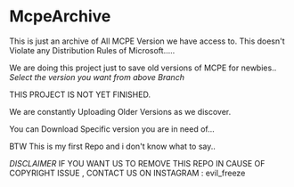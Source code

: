 # McpeArchive
This is just an archive of All MCPE Version we have access to. This doesn't Violate any Distribution Rules of Microsoft..... 



We are doing this project just to save old versions of MCPE for newbies..
*Select the version you want from above Branch*


THIS PROJECT IS NOT YET FINISHED.

We are constantly Uploading Older Versions as we discover.

You can Download Specific version you are in need of...

BTW This is my first Repo and i don't know what to say..


*DISCLAIMER*
IF YOU WANT US TO REMOVE THIS REPO IN CAUSE OF COPYRIGHT ISSUE , CONTACT US ON INSTAGRAM : evil_freeze
